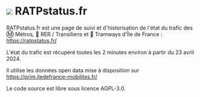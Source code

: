 # ![](/images/favicon.ico) RATPstatus.fr

RATPstatus.fr est une page de suivi et d'historisation de l'état du trafic des Ⓜ️ Métros, 🚆 RER / Transiliens et 🚈 Tramways d'Île de France : https://ratpstatus.fr/

L'état du trafic est récupéré toutes les 2 minutes environ à partir du 23 avril 2024.

Il utilise les données open data mise à disposition sur https://prim.iledefrance-mobilites.fr/

Le code source est libre sous licence AGPL-3.0.
